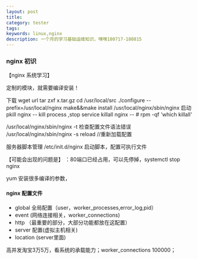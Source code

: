 ```yaml
---
layout: post
title:  
category: tester
tags: 
keywords: linux,nginx
description: 一个月的学习基础运维知识，嘿嘿180717-180815 
---
```


### nginx 初识

【nginx 系统学习】

定制的模块，就需要编译安装！

下载
wget url
tar zxf x.tar.gz
cd /usr/local/src
./configure --prefix=/usr/local/nginx
make&&make install
/usr/local/nginx/sbin/nginx 启动
pkill nginx -- kill process ,stop service 
killall nginx -- # rpm -qf 'which killall'

/usr/local/nginx/sbin/nginx -t 检查配置文件语法错误
/usr/local/nginx/sbin/nginx -s reload //重新加载配置

服务器脚本管理
/etc/init.d/nginx 启动脚本，配置可执行文件

【可能会出现的问题是】
：80端口已经占用，可以先停掉，systemctl stop nginx


yum 安装很多编译的参数，

#### nginx 配置文件
- global 全局配置（user，worker_processes,error_log,pid）
- event (网络连接相关，worker_connections)
- http （最重要的部分，大部分功能都放在这配置）
- server 配置(虚拟主机相关)
- location (server里面)

高并发淘宝3万5万，看系统的承载能力；worker_connections 100000；


####  
